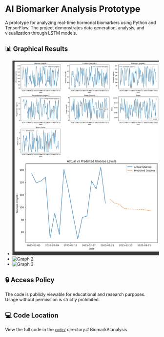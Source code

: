# AI Biomarker Analysis Prototype

A prototype for analyzing real-time hormonal biomarkers using Python and TensorFlow. The project demonstrates data generation, analysis, and visualization through LSTM models.

## 📊 Graphical Results
- ![Graph 1](images/Initial_model_graph.jpg)
- ![Graph 2](images/second_version_graph.jpg)
- ![Graph 3](images/final_version_graph.jpg)

## 🔒 Access Policy
The code is publicly viewable for educational and research purposes. Usage without permission is strictly prohibited.

## 💻 Code Location
View the full code in the [`code/`](code/) directory.# BiomarkAIanalysis
